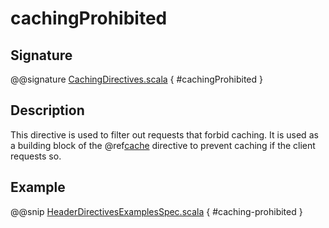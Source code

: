 <a id="cachingprohibited"></a>
# cachingProhibited

## Signature

@@signature [CachingDirectives.scala](../../../../../../../../../akka-http-caching/src/main/scala/akka/http/scaladsl/server/directives/CachingDirectives.scala) { #cachingProhibited }

## Description

This directive is used to filter out requests that forbid caching. It is used as a building block of the @ref[cache](cache.md#cache) directive to prevent caching if the client requests so.

## Example

@@snip [HeaderDirectivesExamplesSpec.scala](../../../../../../../test/scala/docs/http/scaladsl/server/directives/CachingDirectivesExamplesSpec.scala) { #caching-prohibited }